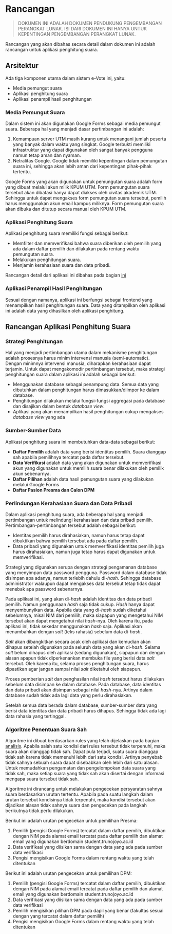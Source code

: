 # Rancangan

> DOKUMEN INI ADALAH DOKUMEN PENDUKUNG PENGEMBANGAN PERANGKAT LUNAK.
> ISI DARI DOKUMEN INI HANYA UNTUK KEPENTINGAN PENGEMBANGAN PERANGKAT LUNAK.

Rancangan yang akan dibahas secara detail dalam dokumen ini adalah rancangan
untuk aplikasi penghitung suara.

## Arsitektur

Ada tiga komponen utama dalam sistem e-Vote ini, yaitu:

- Media pemungut suara
- Aplikasi penghitung suara
- Aplikasi penampil hasil penghitungan

### Media Pemungut Suara

Dalam sistem ini akan digunakan Google Forms sebagai media pemungut suara.
Beberapa hal yang menjadi dasar pertimbangan ini adalah:

1. Kemampuan server UTM masih kurang untuk menangani jumlah peserta yang banyak
dalam waktu yang singkat. Google terbukti memiliki infrastruktur yang dapat 
digunakan oleh sangat banyak pengguna namun tetap aman dan nyaman.
2. Netralitas Google. Google tidak memiliki kepentingan dalam pemungutan suara
ini, sehingga akan lebih aman dari kepentingan pihak-pihak tertentu.

Google Forms yang akan digunakan untuk pemungutan suara adalah form yang dibuat
melalui akun milik KPUM UTM.
Form pemungutan suara tersebut akan dibatasi hanya dapat diakses oleh civitas
akademik UTM.
Sehingga untuk dapat mengakses form pemungutan suara tersebut, pemilih harus
menggunakan akun email kampus miliknya.
Form pemungutan suara akan dibuka dan ditutup secara manual oleh KPUM UTM.

### Aplikasi Penghitung Suara

Aplikasi penghitung suara memiliki fungsi sebagai berikut:

- Memfilter dan memverifikasi bahwa suara diberikan oleh pemilih yang ada
dalam daftar pemilih dan dilakukan pada rentang waktu pemungutan suara.
- Melakukan penghitungan suara.
- Menjamin kerahasiaan suara dan data pribadi.

Rancangan detail dari aplikasi ini dibahas pada bagian
[ini](#rancangan-aplikasi-penghitung-suara)

### Aplikasi Penampil Hasil Penghitungan

Sesuai dengan namanya, aplikasi ini berfungsi sebagai frontend yang menampilkan
hasil penghitungan suara.
Data yang ditampilkan oleh aplikasi ini adalah data yang dihasilkan oleh
aplikasi penghitung.

## Rancangan Aplikasi Penghitung Suara

### Strategi Penghitungan

Hal yang menjadi pertimbangan utama dalam mekanisme penghitungan adalah
prosesnya harus minim intervensi manusia (semi-automatic).
Dengan minimnya intervensi manusia, diharapkan kerahasiaan dapat terjamin.
Untuk dapat mengakomodir pertimbangan tersebut, maka strategi penghitungan suara
dalam aplikasi ini adalah sebagai berikut:

- Menggunakan database sebagai penampung data. Semua data yang dibutuhkan dalam
penghitungan harus dimasukkan/diimpor ke dalam database.
- Penghitungan dilakukan melalui fungsi-fungsi aggregasi pada database dan
disajikan dalam bentuk _database view_.
- Aplikasi yang akan menampilkan hasil penghitungan cukup mengakses
_database view_ yang ada

### Sumber-Sumber Data

Aplikasi penghitung suara ini membutuhkan data-data sebagai berikut:

- __Daftar Pemilih__ adalah data yang berisi identitas pemilih. Suara dianggap
sah apabila pemilihnya tercatat pada daftar tersebut.
- __Data Verifikasi__ adalah data yang akan digunakan untuk memverifikasi
akun yang digunakan untuk memilih suara benar dilakukan oleh pemilik akun
sebenarnya.
- __Daftar Pilihan__ adalah data hasil pemungutan suara yang dilakukan melalui
Google Forms
- __Daftar Paslon Presma dan Calon DPM__

### Perlindungan Kerahasiaan Suara dan Data Pribadi

Dalam aplikasi penghitung suara, ada beberapa hal yang menjadi pertimbangan
untuk melindungi kerahasiaan dan data pribadi pemilih.
Pertimbangan-pertimbangan tersebut adalah sebagai berikut:

- Identitas pemilih harus dirahasiakan, namun harus tetap dapat dibuktikan
bahwa pemilih tersebut ada pada daftar pemilih.
- Data pribadi yang digunakan untuk memverifikasi identitas pemilih juga harus
dirahasiakan, namun juga tetap harus dapat digunakan untuk memverifikasi.

Strategi yang digunakan serupa dengan strategi pengamanan database yang
menyimpan data password pengguna.
Password dalam database tidak disimpan apa adanya, namun terlebih dahulu
di-_hash_.
Sehingga database administrator walaupun dapat mengakses data tersebut tetap
tidak dapat menebak apa password sebenarnya.

Pada aplikasi ini, yang akan di-_hash_ adalah identitas dan data pribadi
pemilih.
Namun penggunaan _hash_ saja tidak cukup.
_Hash_ hanya dapat menyembunyikan data.
Apabila data yang di-_hash_ sudah diketahui sebelumnya, misal NIM dari pemilih,
maka siapapun yang mengetahui NIM tersebut akan dapat mengetahui nilai
_hash_-nya.
Oleh karena itu, pada aplikasi ini, tidak sekedar menggunakan _hash_ saja.
Aplikasi akan menambahkan dengan _salt_ (teks rahasia) sebelum data di-_hash_.

_Salt_ akan dibangkitkan secara acak oleh aplikasi dan kemudian akan dihapus
setelah digunakan pada seluruh data yang akan di-_hash_.
Selama _salt_ belum dihapus oleh aplikasi (sedang digunakan), siapapun dan
dengan alasan apapun tidak diperkenankan membuka file yang berisi data _salt_
tersebut.
Oleh karena itu, selama proses penghitungan suara, harus dipastikan agar jangan
sampai nilai _salt_ diketahui oleh siapapun.

Proses pemberian _salt_ dan penghasilan nilai _hash_ tersebut harus dilakukan
sebelum data disimpan ke dalam database.
Pada database, data identitas dan data pribadi akan disimpan sebagai nilai
_hash_-nya.
Artinya dalam database sudah tidak ada lagi data yang perlu dirahasiakan.

Setelah semua data berada dalam database, sumber-sumber data yang berisi data
identitas dan data pribadi harus dihapus.
Sehingga tidak ada lagi data rahasia yang tertinggal.

### Algoritme Penentuan Suara Sah

Algoritme ini dibuat berdasarkan rules yang telah dijelaskan pada bagian
[analisis](analisis#penentuan-suara-sah).
Apabila salah satu kondisi dari rules tersebut tidak terpenuhi, maka suara akan
dianggap tidak sah.
Dapat pula terjadi, suatu suara dianggap tidak sah karena tidak memenuhi lebih
dari satu kondisi.
Artinya penyebab tidak sahnya sebuah suara dapat disebabkan oleh lebih dari satu
alasan.
Untuk memudahkan pengamatan dan pengelompokan data suara yang tidak sah, maka
setiap suara yang tidak sah akan disertai dengan informasi mengapa suara
tersebut tidak sah.

Algoritme ini dirancang untuk melakukan pengecekan persyaratan sahnya suara
berdasarkan urutan tertentu.
Apabila pada suatu langkah dalam urutan tersebut kondisinya tidak terpenuhi,
maka kondisi tersebut akan dijadikan alasan tidak sahnya suara dan pengecekan
pada langkah berikutnya tidak perlu dilakukan.

Berikut ini adalah urutan pengecekan untuk pemilihan Presma:

1. Pemilih (pengisi Google Forms) tercatat dalam daftar pemilih, dibuktikan
dengan NIM pada alamat email tercatat pada daftar pemilih dan alamat email yang
digunakan berdomain student.trunojoyo.ac.id
2. Data verifikasi yang diisikan sama dengan data yang ada pada sumber data
verifikasi
3. Pengisi mengisikan Google Forms dalam rentang waktu yang telah ditentukan

Berikut ini adalah urutan pengecekan untuk pemilihan DPM:

1. Pemilih (pengisi Google Forms) tercatat dalam daftar pemilih, dibuktikan
dengan NIM pada alamat email tercatat pada daftar pemilih dan alamat email yang
digunakan berdomain student.trunojoyo.ac.id
2. Data verifikasi yang diisikan sama dengan data yang ada pada sumber data
verifikasi
3. Pemilih mengisikan pilihan DPM pada dapil yang benar (fakultas sesuai dengan
yang tercatat dalam daftar pemilih)
4. Pengisi mengisikan Google Forms dalam rentang waktu yang telah ditentukan
